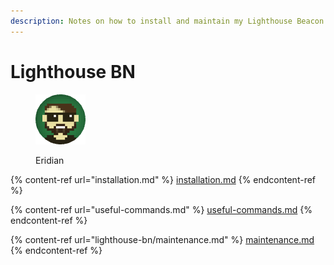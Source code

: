 ```yaml
---
description: Notes on how to install and maintain my Lighthouse Beacon Node.
---
```


# Lighthouse BN

<figure><img src="https://raw.githubusercontent.com/DVStakers/docs/main/.gitbook/assets/Eridian.png" alt=""><figcaption><p>Eridian</p></figcaption></figure>

{% content-ref url="installation.md" %}
[installation.md](installation.md)
{% endcontent-ref %}

{% content-ref url="useful-commands.md" %}
[useful-commands.md](useful-commands.md)
{% endcontent-ref %}

{% content-ref url="lighthouse-bn/maintenance.md" %}
[maintenance.md](lighthouse-bn/maintenance.md)
{% endcontent-ref %}
